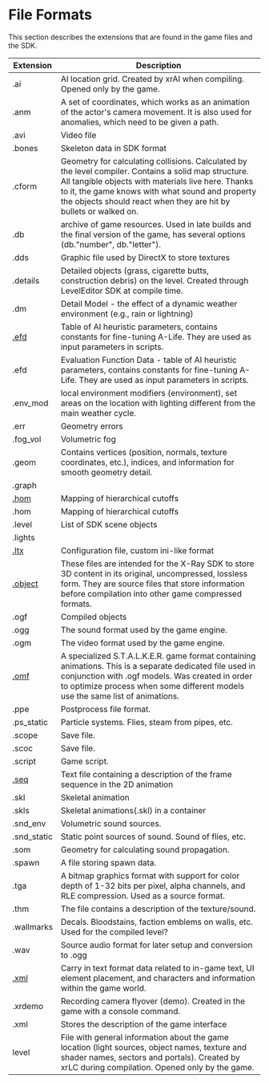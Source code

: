 # File Formats

This section describes the extensions that are found in the game files and the SDK.

| Extension | Description |
---|---|
| .ai | AI location grid. Created by xrAI when compiling. Opened only by the game. |
| .anm | A set of coordinates, which works as an animation of the actor's camera movement. It is also used for anomalies, which need to be given a path. |
| .avi | Video file |
| .bones | Skeleton data in SDK format |
| .cform | Geometry for calculating collisions. Calculated by the level compiler. Contains a solid map structure. All tangible objects with materials live here. Thanks to it, the game knows with what sound and property the objects should react when they are hit by bullets or walked on. |
| .db | archive of game resources. Used in late builds and the final version of the game, has several options (db."number", db."letter"). |
| .dds | Graphic file used by DirectX to store textures |
| .details | Detailed objects (grass, cigarette butts, construction debris) on the level. Created through LevelEditor SDK at compile time. |
| .dm | Detail Model - the effect of a dynamic weather environment (e.g., rain or lightning) |
| [.efd](efd.md) | Table of AI heuristic parameters, contains constants for fine-tuning A-Life. They are used as input parameters in scripts. |
| .efd | Evaluation Function Data - table of AI heuristic parameters, contains constants for fine-tuning A-Life. They are used as input parameters in scripts. |
| .env_mod | local environment modifiers (environment), set areas on the location with lighting different from the main weather cycle. |
| .err | Geometry errors |
| .fog_vol | Volumetric fog |
| .geom | Contains vertices (position, normals, texture coordinates, etc.), indices, and information for smooth geometry detail. |
| .graph |  |
| [.hom](hom.md) | Mapping of hierarchical cutoffs |
| .hom | Mapping of hierarchical cutoffs |
| .level | List of SDK scene objects |
| .lights |  |
| [.ltx](/anomaly-modding-book/src/configs/ltx-files.md/) | Configuration file, custom ini-like format |
| [.object](object.md) | These files are intended for the X-Ray SDK to store 3D content in its original, uncompressed, lossless form. They are source files that store information before compilation into other game compressed formats.  |
| .ogf | Compiled objects |
| .ogg | The sound format used by the game engine. |
| .ogm | The video format used by the game engine. |
| [.omf](omf.md) | A specialized S.T.A.L.K.E.R. game format containing animations. This is a separate dedicated file used in conjunction with .ogf models. Was created in order to optimize process when some different models use the same list of animations. |
| .ppe | Postprocess file format. |
| .ps_static | Particle systems. Flies, steam from pipes, etc. |
| .scope | Save file. |
| .scoc | Save file. |
| .script | Game script. |
| [.seq](seq.md) | Text file containing a description of the frame sequence in the 2D animation |
| .skl | Skeletal animation |
| .skls | Skeletal animations(.skl) in a container |
| .snd_env | Volumetric sound sources. |
| .snd_static | Static point sources of sound. Sound of flies, etc. |
| .som | Geometry for calculating sound propagation. |
| .spawn | A file storing spawn data. |
| .tga | A bitmap graphics format with support for color depth of 1-32 bits per pixel, alpha channels, and RLE compression. Used as a source format. |
| .thm | The file contains a description of the texture/sound. |
| .wallmarks | Decals. Bloodstains, faction emblems on walls, etc. Used for the compiled level? |
| .wav | Source audio format for later setup and conversion to .ogg |
| [.xml](/anomaly-modding-book/src/configs/xml-files.md) | Carry in text format data related to in-game text, UI element placement, and characters and information within the game world. |
| .xrdemo | Recording camera flyover (demo). Created in the game with a console command. |
| .xml | Stores the description of the game interface |
| level | File with general information about the game location (light sources, object names, texture and shader names, sectors and portals). Created by xrLC during compilation. Opened only by the game. |